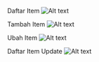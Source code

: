 Daftar Item
![Alt text](daftaritem.png)

Tambah Item
![Alt text](tambahitem.png)

Ubah Item
![Alt text](ubahitem.png)

Daftar Item Update
![Alt text](daftaritemupdate.png)

